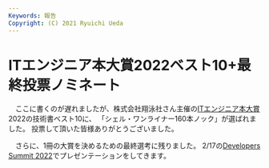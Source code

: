 ```yaml
---
Keywords: 報告
Copyright: (C) 2021 Ryuichi Ueda
---
```


# ITエンジニア本大賞2022ベスト10+最終投票ノミネート

　ここに書くのが遅れましたが、株式会社翔泳社さん主催の[ITエンジニア本大賞](https://www.shoeisha.co.jp/campaign/award/)2022の技術書ベスト10に、
「シェル・ワンライナー160本ノック」が選ばれました。
投票して頂いた皆様ありがとうございました。


　さらに、1冊の大賞を決めるための最終選考に残りました。
2/17の[Developers Summit 2022](https://event.shoeisha.jp/devsumi/20220217/)でプレゼンテーションをしてきます。


